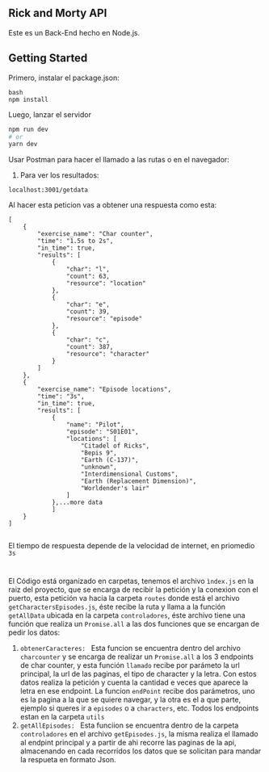 ## Rick and Morty API

Este es un Back-End hecho en Node.js.

## Getting Started

Primero, instalar el package.json:

```
bash
npm install
```

Luego, lanzar el servidor

```bash
npm run dev
# or
yarn dev
```

Usar Postman para hacer el llamado a las rutas o en el navegador:

1. Para ver los resultados:
```
localhost:3001/getdata
```
Al hacer esta peticion vas a obtener una respuesta como esta:
```
[
    {
        "exercise_name": "Char counter",
        "time": "1.5s to 2s",
        "in_time": true,
        "results": [
            {
                "char": "l",
                "count": 63,
                "resource": "location"
            },
            {
                "char": "e",
                "count": 39,
                "resource": "episode"
            },
            {
                "char": "c",
                "count": 387,
                "resource": "character"
            }
        ]
    },
    {
        "exercise_name": "Episode locations",
        "time": "3s",
        "in_time": true,
        "results": [
            {
                "name": "Pilot",
                "episode": "S01E01",
                "locations": [
                    "Citadel of Ricks",
                    "Bepis 9",
                    "Earth (C-137)",
                    "unknown",
                    "Interdimensional Customs",
                    "Earth (Replacement Dimension)",
                    "Worldender's lair"
                ]
            },...more data
            ]
    }
]
  
```
El tiempo de respuesta depende de la velocidad de internet, en priomedio ```3s```

#
El Código está organizado en carpetas, tenemos el archivo ```ìndex.js``` en la raiz del proyecto, que se encarga de recibir la petición y la conexion con el puerto,
esta petición va hacia la carpeta ```routes``` donde está el archivo ```getCharactersEpisodes.js```, éste recibe la ruta y llama a la función ```getAllData``` ubicada en la carpeta ```controladores```, éste archivo tiene una función que realiza un ```Promise.all``` a las dos funciones que se encargan de pedir los datos:
    <ol>
        <li>```obtenerCaracteres: ``` 
                Esta funcion se encuentra dentro del archivo ```charcounter``` y se encarga de realizar un ```Promise.all``` a los 3 endpoints de char counter, y esta función ```llamado``` recibe por parámeto la url principal, la url de las paginas, el tipo de character y la letra.
                    Con estos datos realiza la petición y cuenta la cantidad e veces que aparece la letra en ese endpoint. 
                La funcion ```endPoint``` recibe dos parámetros, uno es la pagina a la que se quiere navegar, y la otra es el a que parte, ejemplo si queres ir a ```episodes``` o a ```characters```, etc. Todos los endpoints estan en la carpeta ```utils```
        </li>
        <li>```getAllEpisodes: ```
                Esta funciion se encuentra dentro de la carpeta ```controladores``` en el archivo ```getEpisodes.js```, la misma realiza el llamado al endpint principal y a partir de ahi recorre las paginas de la api, almacenando en cada recorridos los datos que se solicitan para mandar la respueta en formato Json. 
        </li>
    </ol>